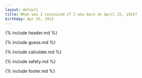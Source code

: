 ```yaml
---
layout: default
title: When was I conceived if I was born on April 25, 1913?
birthday: Apr 25, 1913
---
```


{% include header.md %}

{% include guess.md %}

{% include calculate.md %}

{% include safety.md %}

{% include footer.md %}



